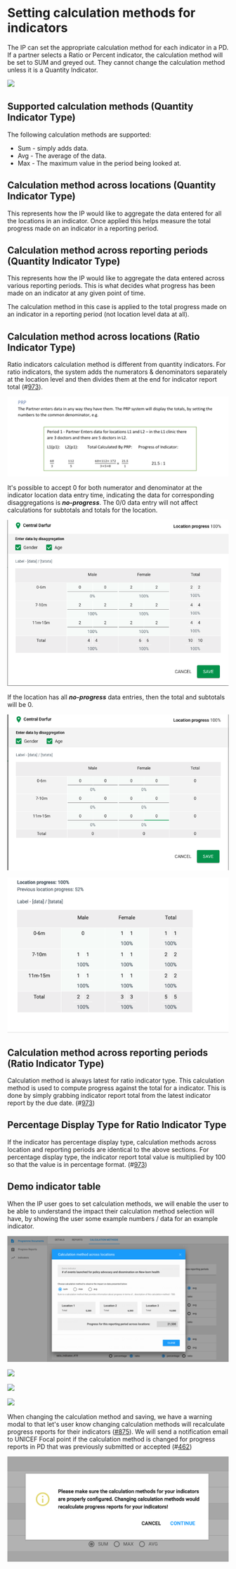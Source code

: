 # Setting calculation methods for indicators

The IP can set the appropriate calculation method for each indicator in a PD. If a partner selects a Ratio or Percent indicator, the calculation method will be set to SUM and greyed out. They cannot change the calculation method unless it is a Quantity Indicator.

![](../../.gitbook/assets/reporting-ip-pd-calculation_method_03-2x.png)

## Supported calculation methods \(Quantity Indicator Type\)

The following calculation methods are supported:

* Sum - simply adds data.
* Avg - The average of the data.
* Max - The maximum value in the period being looked at.

## Calculation method across locations \(Quantity Indicator Type\)

This represents how the IP would like to aggregate the data entered for all the locations in an indicator. Once applied this helps measure the total progress made on an indicator in a reporting period.

## Calculation method across reporting periods \(Quantity Indicator Type\)

This represents how the IP would like to aggregate the data entered across various reporting periods. This is what decides what progress has been made on an indicator at any given point of time.

The calculation method in this case is applied to the total progress made on an indicator in a reporting period \(not location level data at all\).

## Calculation method across locations \(Ratio Indicator Type\)

Ratio indicators calculation method is different from quantity indicators. For ratio indicators, the system adds the numerators & denominators separately at the location level and then divides them at the end for indicator report total \(\#[973](https://waffle.io/unicef/etools-partner-reporting-portal/cards/5bbe94b0699120004fb0633d)\).

![Ratio Indicator Progress Formula \(Example \#1044\)](../../.gitbook/assets/screen-shot-2018-12-18-at-2.32.50-pm%20%281%29.png)

It's possible to accept 0 for both numerator and denominator at the indicator location data entry time, indicating the data for corresponding disaggregations is _**no-progress**_. The 0/0 data entry will not affect calculations for subtotals and totals for the location.

![Ratio Indicator with partial data entries \(Example \#1079\)](../../.gitbook/assets/ratio-partial-entry.png)

If the location has all _**no-progress**_ data entries, then the total and subtotals will be 0.

![Ratio Indicator with all no-progress data entries in the edit mode \(Example \#1079\)](../../.gitbook/assets/ratio-all-no-progress-entries.png)

![Ratio Indicator with partial no-progress data entries in the view mode \(Example \#1079\)](../../.gitbook/assets/ratio-partial-no-progress-entries-view.png)

## Calculation method across reporting periods \(Ratio Indicator Type\)

Calculation method is always latest for ratio indicator type. This calculation method is used to compute progress against the total for a indicator. This is done by simply grabbing indicator report total from the latest indicator report by the due date. \(\#[973](https://waffle.io/unicef/etools-partner-reporting-portal/cards/5bbe94b0699120004fb0633d)\)

## Percentage Display Type for Ratio Indicator Type

If the indicator has percentage display type, calculation methods across location and reporting periods are identical to the above sections. For percentage display type, the indicator report total value is multiplied by 100 so that the value is in percentage format. \(\#[973](https://waffle.io/unicef/etools-partner-reporting-portal/cards/5bbe94b0699120004fb0633d)\)

## Demo indicator table

When the IP user goes to set calculation methods, we will enable the user to be able to understand the impact their calculation method selection will have, by showing the user some example numbers / data for an example indicator.

![](../../.gitbook/assets/screen-shot-2018-02-12-at-1.16.58-pm%20%281%29.png)

![](../../.gitbook/assets/screen-shot-2018-02-12-at-1.17.15-pm.png)

![](../../.gitbook/assets/screen-shot-2018-02-12-at-1.17.44-pm.png)

![](../../.gitbook/assets/screen-shot-2018-02-12-at-1.17.55-pm.png)

When changing the calculation method and saving, we have a warning modal to that let's user know changing calculation methods will recalculate progress reports for their indicators \([\#875](https://github.com/unicef/etools-partner-reporting-portal/issues/875)\). We will send a notification email to UNICEF Focal point if the calculation method is changed for progress reports in PD that was previously submitted or accepted \(\#[462](https://github.com/unicef/etools-partner-reporting-portal/issues/462)\)

![Warning modal for calculation method change](../../.gitbook/assets/44923720-6562ed00-ad49-11e8-97f7-1619530ff646%20%281%29.png)

